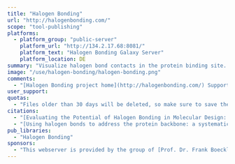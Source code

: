 ```yaml
---
title: "Halogen Bonding"
url: "http://halogenbonding.com/"
scope: "tool-publishing"
platforms:
  - platform_group: "public-server"
    platform_url: "http://134.2.17.68:8081/"
    platform_text: "Halogen Bonding Galaxy Server"
    platform_location: DE
summary: "Visualize halogen bond contacts in the protein binding site. Analyze a protein binding site for halogen bonding hotspots. Evaluate halogen contacts with the protein backbone using the scoring function XBScore."
image: "/use/halogen-bonding/halogen-bonding.png"
comments:
  - "[Halogen Bonding project home](http://halogenbonding.com/) Supports visualizations (halogen bond spheres) for: the protein backbone (spherical scans and planar scans), methionine, and histidine."
user_support:
quotas:
  - "Files older than 30 days will be deleted, so make sure to save the results to your hard drive."
citations:
  - "[Evaluating the Potential of Halogen Bonding in Molecular Design: Automated Scaffold Decoration Using the New Scoring Function XBScore](https://doi.org/10.1021/ci5007118), Markus O. Zimmermann, Andreas Lange, and Frank M. Boeckler *Journal of Chemical Information and Modeling* 2015 55 (3), 687-699 DOI:10.1021/ci5007118"
  - "[Using halogen bonds to address the protein backbone: a systematic evaluation](https://doi.org/10.1007/s10822-012-9592-8), Rainer Wilcken, Markus O. Zimmermann, Andreas Lange, Stefan Zahn, and Frank M. Boeckler *J. Comput. Aided Mol. Des.* 2012, 26 (8), 935-945. DOI:10.1007/s10822-012-9592-8"
pub_libraries:
  - "Halogen Bonding"
sponsors:
  - "This webserver is provided by the group of [Prof. Dr. Frank Boeckler (University of Tuebingen, Germany)](http://www.mnf.uni-tuebingen.de/fachbereiche/pharmazie-und-biochemie/pharmazie/pharmazeutische-chemie/prof-dr-f-boeckler.html)"
---
```

